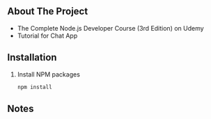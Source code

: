 ## About The Project

- The Complete Node.js Developer Course (3rd Edition) on Udemy
- Tutorial for Chat App

## Installation

1. Install NPM packages

   ```sh
   npm install
   ```

## Notes
